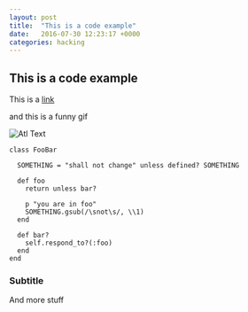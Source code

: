 ```yaml
---
layout: post
title:  "This is a code example"
date:   2016-07-30 12:23:17 +0000
categories: hacking
---
```



## This is a code example

This is a [link](http://miketineo.com)

and this is a funny gif

![Atl Text](http://i.giphy.com/l3E6MlCQSxa7HZY0E.gif)

```
class FooBar
  
  SOMETHING = "shall not change" unless defined? SOMETHING

  def foo
    return unless bar?

    p "you are in foo"
    SOMETHING.gsub(/\snot\s/, \\1)
  end

  def bar?
    self.respond_to?(:foo)
  end
end
```

### Subtitle

And more stuff
